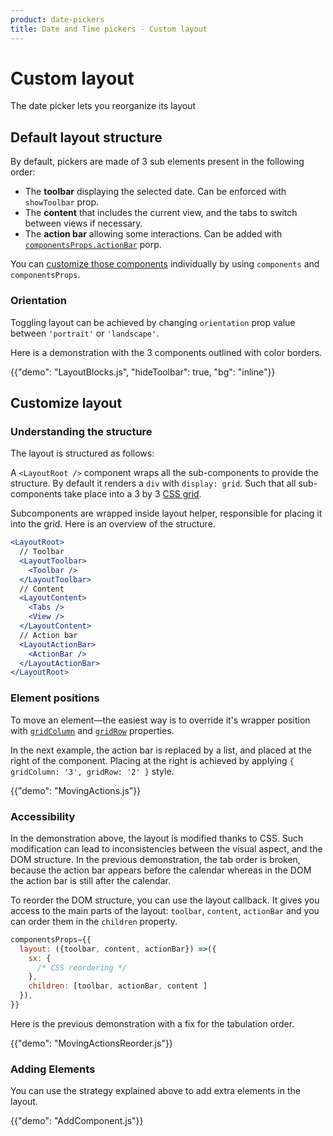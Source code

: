 ```yaml
---
product: date-pickers
title: Date and Time pickers - Custom layout
---
```


# Custom layout

<p class="description">The date picker lets you reorganize its layout</p>

## Default layout structure

By default, pickers are made of 3 sub elements present in the following order:

- The **toolbar** displaying the selected date. Can be enforced with `showToolbar` prop.
- The **content** that includes the current view, and the tabs to switch between views if necessary.
- The **action bar** allowing some interactions. Can be added with [`componentsProps.actionBar`](/x/react-date-pickers/custom-components/#action-bar) porp.

You can [customize those components](/x/react-date-pickers/custom-components/) individually by using `components` and `componentsProps`.

### Orientation

Toggling layout can be achieved by changing `orientation` prop value between `'portrait'` or `'landscape'`.

Here is a demonstration with the 3 components outlined with color borders.

{{"demo": "LayoutBlocks.js", "hideToolbar": true, "bg": "inline"}}

## Customize layout

### Understanding the structure

The layout is structured as follows:

A `<LayoutRoot />` component wraps all the sub-components to provide the structure.
By default it renders a `div` with `display: grid`.
Such that all sub-components take place into a 3 by 3 [CSS grid](https://developer.mozilla.org/fr/docs/Web/CSS/CSS_Grid_Layout).

Subcomponents are wrapped inside layout helper, responsible for placing it into the grid.
Here is an overview of the structure.

```jsx
<LayoutRoot>
  // Toolbar
  <LayoutToolbar>
    <Toolbar />
  </LayoutToolbar>
  // Content
  <LayoutContent>
    <Tabs />
    <View />
  </LayoutContent>
  // Action bar
  <LayoutActionBar>
    <ActionBar />
  </LayoutActionBar>
</LayoutRoot>
```

### Element positions

To move an element—the easiest way is to override it's wrapper position with [`gridColumn`](https://developer.mozilla.org/en-US/docs/Web/CSS/grid-column) and [`gridRow`](https://developer.mozilla.org/en-US/docs/Web/CSS/grid-row) properties.

In the next example, the action bar is replaced by a list, and placed at the right of the component.
Placing at the right is achieved by applying `{ gridColumn: '3', gridRow: '2' }` style.

{{"demo": "MovingActions.js"}}

### Accessibility

In the demonstration above, the layout is modified thanks to CSS.
Such modification can lead to inconsistencies between the visual aspect, and the DOM structure.
In the previous demonstration, the tab order is broken, because the action bar appears before the calendar whereas in the DOM the action bar is still after the calendar.

To reorder the DOM structure, you can use the layout callback.
It gives you access to the main parts of the layout: `toolbar`, `content`, `actionBar` and you can order them in the `children` property.

```jsx
componentsProps={{
  layout: ({toolbar, content, actionBar}) =>({
    sx: {
      /* CSS reordering */
    },
    children: [toolbar, actionBar, content ]
  }),
}}
```

Here is the previous demonstration with a fix for the tabulation order.

{{"demo": "MovingActionsReorder.js"}}

### Adding Elements

You can use the strategy explained above to add extra elements in the layout.

{{"demo": "AddComponent.js"}}
